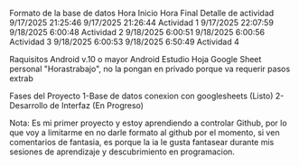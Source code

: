 
Formato de la base de datos
Hora Inicio	Hora Final	Detalle de actividad
9/17/2025 21:25:46	9/17/2025 21:26:44	Actividad 1
9/17/2025 22:07:59	9/18/2025 6:00:48	Actividad 2
9/18/2025 6:00:51	9/18/2025 6:00:56	Actividad 3
9/18/2025 6:00:53	9/18/2025 6:50:49	Actividad 4


Raquisitos
Android v.10 o mayor
Android Estudio
Hoja Google Sheet personal "Horastrabajo", no la pongan en privado porque va requerir pasos extrab

Fases del Proyecto
1-Base de datos conexion con googlesheets (Listo)
2-Desarrollo de Interfaz (En Progreso)

Nota: Es mi primer proyecto y estoy aprendiendo a controlar Github, por lo que voy a limitarme en no darle formato al github por el momento, si ven comentarios de fantasia, es porque la ia le gusta fantasear durante mis sesiones de aprendizaje y descubrimiento en programacion.

